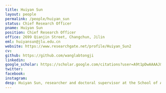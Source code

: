 ```yaml
---
title: Huiyan Sun
layout: people
permalink: /people/huiyan_sun
status: Chief Research Officer
pname: Huiyan Sun
position: Chief Research Officer
office: 2699 Qianjin Street, Changchun, Jilin
eml: huiyansun@jlu.edu.cn
website: https://www.researchgate.net/profile/Huiyan_Sun2
cv: 
github: https://github.com/wanglabtongji
linkedin:
google_scholar: https://scholar.google.com/citations?user=A9t1pDwAAAAJ&hl=zh-CN
twitter: 
facebook: 
instagram:
desp: Huiyan Sun, researcher and doctoral supervisor at the School of Artificial Intelligence, Jilin University. Engaged in interdisciplinary research at the intersection of artificial intelligence, causal learning and biomedicine. In the past five years, she has published more than 20 papers as the first or corresponding author in high-level journals such as Cancer Research, National Science Review, ACM TKDD, and top international artificial intelligence conferences. Participated in the compilation of works such as Causal Inference: Rational Analysis and Applied Practice and Medical Informatics. He has presided over two projects funded by the National Natural Science Foundation of China, the Jilin Province Outstanding Youth Fund project, and one special project funded by Jilin University. He has received the ACM SIGBIO China 2022 Rising Star Award and the second prize of the 2020 National Commercial Science and Technology Progress Award. He serves as an executive member of the Systems Biology Committee of the China Bioinformatics Society (in preparation), a member of the Bioinformatics Committee of the China Computer Federation, and a director of the Jilin Artificial Intelligence Society.
---
```

